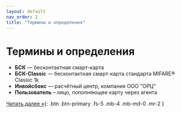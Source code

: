 ```yaml
---
layout: default
nav_order: 2
title: "Термины и определения"
---
```


# Термины и определения

- **БСК** — бесконтактная смарт-карта
- **БСК-Classic** — бесконтактная смарт-карта стандарта MIFARE® Classic 1k
- **Инвойсбокс** — расчётный центр, компания ООО "ОРЦ"
- **Пользователь** – лицо, пополняющее карту через агента


[Читать далее &raquo;](/docs/schema/){: .btn .btn-primary .fs-5 .mb-4 .mb-md-0 .mr-2 }
